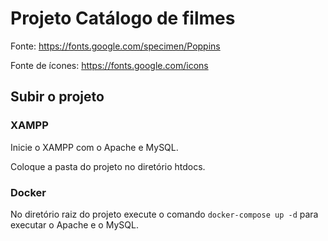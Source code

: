 # Projeto Catálogo de filmes

Fonte:
https://fonts.google.com/specimen/Poppins

Fonte de ícones:
https://fonts.google.com/icons


## Subir o projeto

### XAMPP

Inicie o XAMPP com o Apache e MySQL.

Coloque a pasta do projeto no diretório htdocs.

### Docker

No diretório raiz do projeto execute o comando `docker-compose up -d` para executar o Apache e o MySQL.
